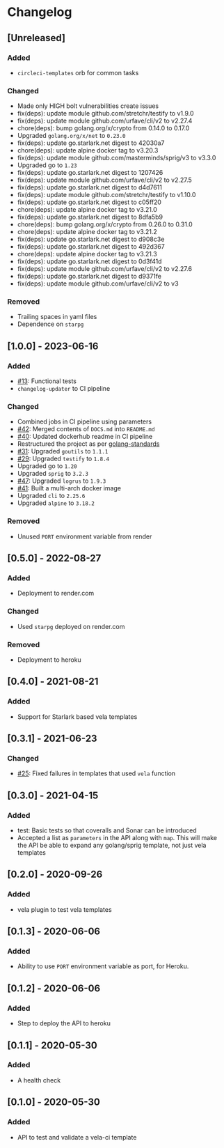 # Changelog

## [Unreleased]
### Added
- `circleci-templates` orb for common tasks

### Changed
- Made only HIGH bolt vulnerabilities create issues
- fix(deps): update module github.com/stretchr/testify to v1.9.0
- fix(deps): update module github.com/urfave/cli/v2 to v2.27.4
- chore(deps): bump golang.org/x/crypto from 0.14.0 to 0.17.0
- Upgraded `golang.org/x/net` to `0.23.0`
- fix(deps): update go.starlark.net digest to 42030a7
- chore(deps): update alpine docker tag to v3.20.3
- fix(deps): update module github.com/masterminds/sprig/v3 to v3.3.0
- Upgraded go to `1.23`
- fix(deps): update go.starlark.net digest to 1207426
- fix(deps): update module github.com/urfave/cli/v2 to v2.27.5
- fix(deps): update go.starlark.net digest to d4d7611
- fix(deps): update module github.com/stretchr/testify to v1.10.0
- fix(deps): update go.starlark.net digest to c05ff20
- chore(deps): update alpine docker tag to v3.21.0
- fix(deps): update go.starlark.net digest to 8dfa5b9
- chore(deps): bump golang.org/x/crypto from 0.26.0 to 0.31.0
- chore(deps): update alpine docker tag to v3.21.2
- fix(deps): update go.starlark.net digest to d908c3e
- fix(deps): update go.starlark.net digest to 492d367
- chore(deps): update alpine docker tag to v3.21.3
- fix(deps): update go.starlark.net digest to 0d3f41d
- fix(deps): update module github.com/urfave/cli/v2 to v2.27.6
- fix(deps): update go.starlark.net digest to d9371fe
- fix(deps): update module github.com/urfave/cli/v2 to v3

### Removed
- Trailing spaces in yaml files
- Dependence on `starpg`

## [1.0.0] - 2023-06-16
### Added
- [#13](https://github.com/devatherock/vela-template-tester/issues/13): Functional tests
- `changelog-updater` to CI pipeline

### Changed
- Combined jobs in CI pipeline using parameters
- [#42](https://github.com/devatherock/vela-template-tester/issues/42): Merged contents of `DOCS.md` into `README.md`
- [#40](https://github.com/devatherock/vela-template-tester/issues/40): Updated dockerhub readme in CI pipeline
- Restructured the project as per [golang-standards](https://github.com/golang-standards/project-layout)
- [#31](https://github.com/devatherock/vela-template-tester/issues/31): Upgraded `goutils` to `1.1.1`
- [#29](https://github.com/devatherock/vela-template-tester/issues/29): Upgraded `testify` to `1.8.4`
- Upgraded go to `1.20`
- Upgraded `sprig` to `3.2.3`
- [#47](https://github.com/devatherock/vela-template-tester/issues/47): Upgraded `logrus` to `1.9.3`
- [#41](https://github.com/devatherock/vela-template-tester/issues/41): Built a multi-arch docker image
- Upgraded `cli` to `2.25.6`
- Upgraded `alpine` to `3.18.2`

### Removed
- Unused `PORT` environment variable from render

## [0.5.0] - 2022-08-27
### Added
- Deployment to render.com

### Changed
- Used `starpg` deployed on render.com

### Removed
- Deployment to heroku

## [0.4.0] - 2021-08-21
### Added
- Support for Starlark based vela templates

## [0.3.1] - 2021-06-23
### Changed
- [#25](https://github.com/devatherock/vela-template-tester/issues/25): Fixed failures in templates that used `vela` function

## [0.3.0] - 2021-04-15
### Added
- test: Basic tests so that coveralls and Sonar can be introduced
- Accepted a list as `parameters` in the API along with `map`. This will make the API be able to expand any golang/sprig template, not just vela templates

## [0.2.0] - 2020-09-26
### Added
- vela plugin to test vela templates

## [0.1.3] - 2020-06-06
### Added
- Ability to use `PORT` environment variable as port, for Heroku.

## [0.1.2] - 2020-06-06
### Added
- Step to deploy the API to heroku

## [0.1.1] - 2020-05-30
### Added
- A health check

## [0.1.0] - 2020-05-30
### Added
- API to test and validate a vela-ci template